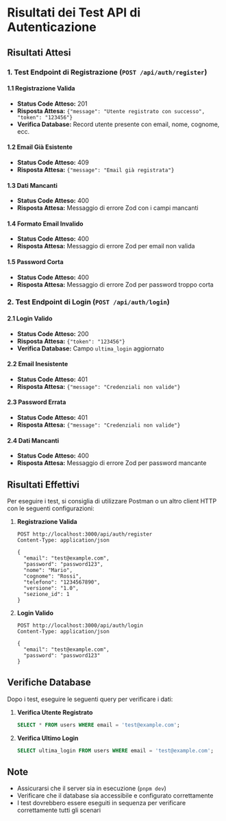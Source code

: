 # Risultati dei Test API di Autenticazione

## Risultati Attesi

### 1. Test Endpoint di Registrazione (`POST /api/auth/register`)

#### 1.1 Registrazione Valida
- **Status Code Atteso:** 201
- **Risposta Attesa:** `{"message": "Utente registrato con successo", "token": "123456"}`
- **Verifica Database:** Record utente presente con email, nome, cognome, ecc.

#### 1.2 Email Già Esistente
- **Status Code Atteso:** 409
- **Risposta Attesa:** `{"message": "Email già registrata"}`

#### 1.3 Dati Mancanti
- **Status Code Atteso:** 400
- **Risposta Attesa:** Messaggio di errore Zod con i campi mancanti

#### 1.4 Formato Email Invalido
- **Status Code Atteso:** 400
- **Risposta Attesa:** Messaggio di errore Zod per email non valida

#### 1.5 Password Corta
- **Status Code Atteso:** 400
- **Risposta Attesa:** Messaggio di errore Zod per password troppo corta

### 2. Test Endpoint di Login (`POST /api/auth/login`)

#### 2.1 Login Valido
- **Status Code Atteso:** 200
- **Risposta Attesa:** `{"token": "123456"}`
- **Verifica Database:** Campo `ultima_login` aggiornato

#### 2.2 Email Inesistente
- **Status Code Atteso:** 401
- **Risposta Attesa:** `{"message": "Credenziali non valide"}`

#### 2.3 Password Errata
- **Status Code Atteso:** 401
- **Risposta Attesa:** `{"message": "Credenziali non valide"}`

#### 2.4 Dati Mancanti
- **Status Code Atteso:** 400
- **Risposta Attesa:** Messaggio di errore Zod per password mancante

## Risultati Effettivi

Per eseguire i test, si consiglia di utilizzare Postman o un altro client HTTP con le seguenti configurazioni:

1. **Registrazione Valida**
   ```
   POST http://localhost:3000/api/auth/register
   Content-Type: application/json

   {
     "email": "test@example.com",
     "password": "password123",
     "nome": "Mario",
     "cognome": "Rossi",
     "telefono": "1234567890",
     "versione": "1.0",
     "sezione_id": 1
   }
   ```

2. **Login Valido**
   ```
   POST http://localhost:3000/api/auth/login
   Content-Type: application/json

   {
     "email": "test@example.com",
     "password": "password123"
   }
   ```

## Verifiche Database

Dopo i test, eseguire le seguenti query per verificare i dati:

1. **Verifica Utente Registrato**
   ```sql
   SELECT * FROM users WHERE email = 'test@example.com';
   ```

2. **Verifica Ultimo Login**
   ```sql
   SELECT ultima_login FROM users WHERE email = 'test@example.com';
   ```

## Note

- Assicurarsi che il server sia in esecuzione (`pnpm dev`)
- Verificare che il database sia accessibile e configurato correttamente
- I test dovrebbero essere eseguiti in sequenza per verificare correttamente tutti gli scenari 